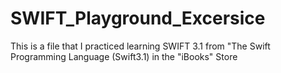 # SWIFT_Playground_Excersice
This is a file that I practiced learning SWIFT 3.1 from "The Swift Programming Language (Swift3.1) in the "iBooks" Store
